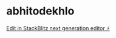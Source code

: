 # abhitodekhlo

[Edit in StackBlitz next generation editor ⚡️](https://stackblitz.com/~/github.com/nagvanshi9275/abhitodekhlo)